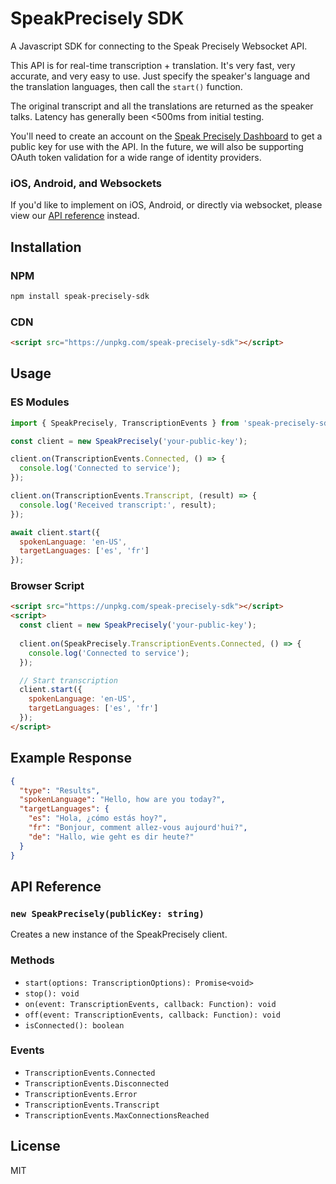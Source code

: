 # SpeakPrecisely SDK

A Javascript SDK for connecting to the Speak Precisely Websocket API.

This API is for real-time transcription + translation. It's very fast, very accurate, and very easy to use. Just specify the speaker's language and the translation languages, then call the `start()` function.

The original transcript and all the translations are returned as the speaker talks. Latency has generally been <500ms from initial testing.

You'll need to create an account on the [Speak Precisely Dashboard](https://dashboard.speakprecisely.com) to get a public key for use with the API. In the future, we will also be supporting OAuth token validation for a wide range of identity providers.

### iOS, Android, and Websockets

If you'd like to implement on iOS, Android, or directly via websocket, please view our [API reference](https://docs.speakprecisely.com/docs/transcribe) instead.

## Installation

### NPM
```bash
npm install speak-precisely-sdk
```

### CDN
```html
<script src="https://unpkg.com/speak-precisely-sdk"></script>
```

## Usage

### ES Modules
```javascript
import { SpeakPrecisely, TranscriptionEvents } from 'speak-precisely-sdk';

const client = new SpeakPrecisely('your-public-key');

client.on(TranscriptionEvents.Connected, () => {
  console.log('Connected to service');
});

client.on(TranscriptionEvents.Transcript, (result) => {
  console.log('Received transcript:', result);
});

await client.start({
  spokenLanguage: 'en-US',
  targetLanguages: ['es', 'fr']
});
```

### Browser Script
```html
<script src="https://unpkg.com/speak-precisely-sdk"></script>
<script>
  const client = new SpeakPrecisely('your-public-key');
  
  client.on(SpeakPrecisely.TranscriptionEvents.Connected, () => {
    console.log('Connected to service');
  });

  // Start transcription
  client.start({
    spokenLanguage: 'en-US',
    targetLanguages: ['es', 'fr']
  });
</script>
```

## Example Response
```json
{
  "type": "Results",
  "spokenLanguage": "Hello, how are you today?",
  "targetLanguages": {
    "es": "Hola, ¿cómo estás hoy?",
    "fr": "Bonjour, comment allez-vous aujourd'hui?",
    "de": "Hallo, wie geht es dir heute?"
  }
}
```

## API Reference

### `new SpeakPrecisely(publicKey: string)`
Creates a new instance of the SpeakPrecisely client.

### Methods
- `start(options: TranscriptionOptions): Promise<void>`
- `stop(): void`
- `on(event: TranscriptionEvents, callback: Function): void`
- `off(event: TranscriptionEvents, callback: Function): void`
- `isConnected(): boolean`

### Events
- `TranscriptionEvents.Connected`
- `TranscriptionEvents.Disconnected`
- `TranscriptionEvents.Error`
- `TranscriptionEvents.Transcript`
- `TranscriptionEvents.MaxConnectionsReached`

## License

MIT
